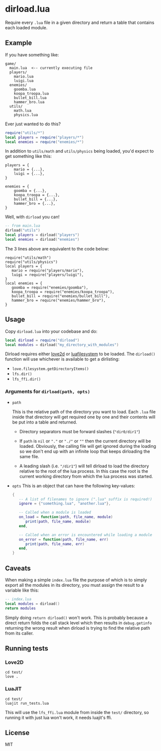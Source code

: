 # dirload.lua
Require every `.lua` file in a given directory and return a table that contains
each loaded module.

## Example
If you have something like:
```
game/
  main.lua  <-- currently executing file
  players/
    mario.lua
    luigi.lua
  enemies/
    goomba.lua
    koopa_troopa.lua
    bullet_bill.lua
    hammer_bro.lua
  utils/
    math.lua
    physics.lua
```

Ever just wanted to do this?
```lua
require("utils/*")
local players = require("players/*")
local enemies = require("enemies/*")
```

In addition to `utils/math` and `utils/physics` being loaded, you'd expect to
get something like this:
```
players = {
    mario = {...},
    luigi = {...},
}

enemies = {
    goomba = {...},
    koopa_troopa = {...},
    bullet_bill = {...},
    hammer_bro = {...},
}
```

Well, with `dirload` you can!
```lua
-- from main.lua
dirload("utils")
local players = dirload("players")
local enemies = dirload("enemies")
```

The 3 lines above are equivalent to the code below:
```
require("utils/math")
require("utils/physics")
local players = {
   mario = require("players/mario"),
   luigi = require("players/luigi"),
}
local enemies = {
   goomba = require("enemies/goomba"),
   koopa_troopa = require("enemies/koopa_troopa"),
   bullet_bill = require("enemies/bullet_bill"),
   hammer_bro = require("enemies/hammer_bro"),
}

```

## Usage
Copy `dirload.lua` into your codebase and do:
```lua
local dirload = require("dirload")
local modules = dirload("my_directory_with_modules")
```

Dirload requires either [love2d](https://love2d.org) or
[luafilesystem](https://luarocks.org/modules/hisham/luafilesystem) to be loaded. The `dirload()` function will use whichever is available to get a dirlisting:
   - `love.filesystem.getDirectoryItems()`
   - `lfs.dir()`
   - `lfs_ffi.dir()`

### Arguments for `dirload(path, opts)`

- `path`

  This is the relative path of the directory you want to load. Each `.lua` file
  inside that directory will get required one by one and their contents will be
  put into a table and returned.

  - Directory separators must be forward slashes (`"dir0/dir1"`)

  - If `path` is `nil` or `"."` or `"./"` or `""` then the current directory
    will be loaded. Obviously, the calling file will get ignored during the
    loading so we don't end up with an infinite loop that keeps dirloading the
    same file.

  - A leading slash (i.e. `"/dir1"`) will tell dirload to load the directory
    relative to the root of the lua process. In this case the root is the
    current working directory from which the lua process was started.

- `opts`
  This is an object that can have the following key-values:
  ```lua
  {
     -- A list of filenames to ignore (".lua" suffix is required!)
     ignore = {"something.lua", "another.lua"},

     -- Called when a module is loaded
     on_load = function(path, file_name, module)
        print(path, file_name, module)
     end,

     -- Called when an error is encountered while loading a module
     on_error = function(path, file_name, err)
        print(path, file_name, err)
     end,
  }
  ```

## Caveats
When making a simple `index.lua` file the purpose of which is to simply export
all the modules in its directory, you must assign the result to a variable like
this:
```lua
-- index.lua
local modules = dirload()
return modules
```

Simply doing `return dirload()` won't work. This is probably because a direct
return folds the call stack level which then results in `debug.getinfo`
returning the wrong result when dirload is trying to find the relative path from
its caller.

## Running tests

### Love2D
```
cd test/
love .
```

### LuaJIT
```
cd test/
luajit run_tests.lua
```

This will use the `lfs_ffi.lua` module from inside the `test/` directory, so
running it with just lua won't work, it needs luajit's ffi.

## License
MIT
